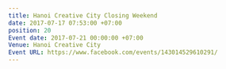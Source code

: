 ```yaml
---
title: Hanoi Creative City Closing Weekend
date: 2017-07-17 07:53:00 +07:00
position: 20
Event date: 2017-07-21 00:00:00 +07:00
Venue: Hanoi Creative City
Event URL: https://www.facebook.com/events/143014529610291/
---
```


